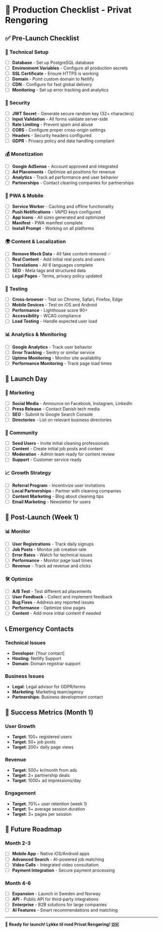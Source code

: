 # 🚀 Production Checklist - Privat Rengøring

## ✅ Pre-Launch Checklist

### 🔧 Technical Setup
- [ ] **Database** - Set up PostgreSQL database
- [ ] **Environment Variables** - Configure all production secrets
- [ ] **SSL Certificate** - Ensure HTTPS is working
- [ ] **Domain** - Point custom domain to Netlify
- [ ] **CDN** - Configure for fast global delivery
- [ ] **Monitoring** - Set up error tracking and analytics

### 🔐 Security
- [ ] **JWT Secret** - Generate secure random key (32+ characters)
- [ ] **Input Validation** - All forms validate server-side
- [ ] **Rate Limiting** - Prevent spam and abuse
- [ ] **CORS** - Configure proper cross-origin settings
- [ ] **Headers** - Security headers configured
- [ ] **GDPR** - Privacy policy and data handling compliant

### 💰 Monetization
- [ ] **Google AdSense** - Account approved and integrated
- [ ] **Ad Placements** - Optimize ad positions for revenue
- [ ] **Analytics** - Track ad performance and user behavior
- [ ] **Partnerships** - Contact cleaning companies for partnerships

### 📱 PWA & Mobile
- [ ] **Service Worker** - Caching and offline functionality
- [ ] **Push Notifications** - VAPID keys configured
- [ ] **App Icons** - All sizes generated and optimized
- [ ] **Manifest** - PWA manifest complete
- [ ] **Install Prompt** - Working on all platforms

### 🌍 Content & Localization
- [ ] **Remove Mock Data** - All fake content removed ✅
- [ ] **Real Content** - Add initial real posts and users
- [ ] **Translations** - All 6 languages complete
- [ ] **SEO** - Meta tags and structured data
- [ ] **Legal Pages** - Terms, privacy policy updated

### 🧪 Testing
- [ ] **Cross-browser** - Test on Chrome, Safari, Firefox, Edge
- [ ] **Mobile Devices** - Test on iOS and Android
- [ ] **Performance** - Lighthouse score 90+
- [ ] **Accessibility** - WCAG compliance
- [ ] **Load Testing** - Handle expected user load

### 📊 Analytics & Monitoring
- [ ] **Google Analytics** - Track user behavior
- [ ] **Error Tracking** - Sentry or similar service
- [ ] **Uptime Monitoring** - Monitor site availability
- [ ] **Performance Monitoring** - Track page load times

## 🚀 Launch Day

### 📢 Marketing
- [ ] **Social Media** - Announce on Facebook, Instagram, LinkedIn
- [ ] **Press Release** - Contact Danish tech media
- [ ] **SEO** - Submit to Google Search Console
- [ ] **Directories** - List on relevant business directories

### 👥 Community
- [ ] **Seed Users** - Invite initial cleaning professionals
- [ ] **Content** - Create initial job posts and content
- [ ] **Moderation** - Admin team ready for content review
- [ ] **Support** - Customer service ready

### 📈 Growth Strategy
- [ ] **Referral Program** - Incentivize user invitations
- [ ] **Local Partnerships** - Partner with cleaning companies
- [ ] **Content Marketing** - Blog about cleaning tips
- [ ] **Email Marketing** - Newsletter for users

## 🔄 Post-Launch (Week 1)

### 📊 Monitor
- [ ] **User Registrations** - Track daily signups
- [ ] **Job Posts** - Monitor job creation rate
- [ ] **Error Rates** - Watch for technical issues
- [ ] **Performance** - Monitor page load times
- [ ] **Revenue** - Track ad revenue and clicks

### 🛠️ Optimize
- [ ] **A/B Test** - Test different ad placements
- [ ] **User Feedback** - Collect and implement feedback
- [ ] **Bug Fixes** - Address any reported issues
- [ ] **Performance** - Optimize slow pages
- [ ] **Content** - Add more initial content if needed

## 📞 Emergency Contacts

### Technical Issues
- **Developer**: [Your contact]
- **Hosting**: Netlify Support
- **Domain**: Domain registrar support

### Business Issues
- **Legal**: Legal advisor for GDPR/terms
- **Marketing**: Marketing team/agency
- **Partnerships**: Business development contact

## 🎯 Success Metrics (Month 1)

### User Growth
- **Target**: 100+ registered users
- **Target**: 50+ job posts
- **Target**: 200+ daily page views

### Revenue
- **Target**: 500+ kr/month from ads
- **Target**: 2+ partnership deals
- **Target**: 1000+ ad impressions/day

### Engagement
- **Target**: 70%+ user retention (week 1)
- **Target**: 5+ average session duration
- **Target**: 3+ pages per session

## 🔮 Future Roadmap

### Month 2-3
- [ ] **Mobile App** - Native iOS/Android apps
- [ ] **Advanced Search** - AI-powered job matching
- [ ] **Video Calls** - Integrated video consultation
- [ ] **Payment Integration** - Secure payment processing

### Month 4-6
- [ ] **Expansion** - Launch in Sweden and Norway
- [ ] **API** - Public API for third-party integrations
- [ ] **Enterprise** - B2B solutions for large companies
- [ ] **AI Features** - Smart recommendations and matching

---

**🎉 Ready for launch! Lykke til med Privat Rengøring! 🇩🇰**